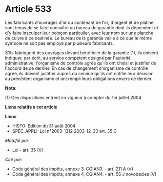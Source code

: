 # Article 533

Les fabricants d'ouvrages d'or ou contenant de l'or, d'argent et de platine sont tenus de se faire connaître au bureau de
garantie dont ils dépendent et d'y faire insculper leur poinçon particulier, avec leur nom sur une planche de cuivre à ce
destinée. Le bureau de la garantie veille à ce que le même symbole ne soit pas employé par plusieurs fabricants.

S'ils fabriquent des ouvrages devant bénéficier de la garantie (1), ils doivent indiquer, par écrit, au service compétent
désigné par l'autorité administrative, l'organisme de contrôle agréé qu'ils ont choisi et justifier de l'accord de ce
dernier. En cas de changement d'organisme de contrôle agréé, ils doivent justifier auprès du service qu'ils ont notifié leur
décision au précédent organisme et ont rempli leurs obligations envers ce dernier.

**Nota:**

(1) Ces dispositions entrent en vigueur à compter du 1er juillet 2004.

**Liens relatifs à cet article**

**Liens**:

  - HISTO: Edition du 31 août 2004
  - SPEC_APPLI: Loi n°2003-1312 2003-12-30 art. 35 C

_Modifié par_:

  - Loi - art. 35 (V)

_Cité par_:

  - Code général des impôts, annexe 3, CGIAN3. - art. 211 A (V)
  - Code général des impôts, annexe 4, CGIAN4. - art. 56 J novodecies (V)
